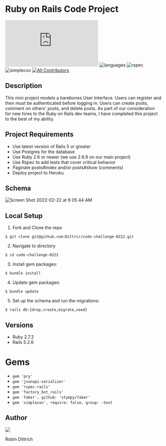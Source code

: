 # Ruby on Rails Code Project

[![Dittrir commits](https://badgen.net/github/commits/Naereen/StrapDown.js)](https://GitHub.com/Dittrir/code-challenge-0222/commits?author=Dittrir)
![languages](https://img.shields.io/github/languages/top/Dittrir/code-challenge-0222?color=red)
![rspec](https://img.shields.io/gem/v/rspec?color=blue&label=rspec)
![simplecov](https://img.shields.io/gem/v/simplecov?color=blue&label=simplecov) <!-- ALL-CONTRIBUTORS-BADGE:START - Do not remove or modify this section -->
[![All Contributors](https://img.shields.io/badge/contributors-1-orange.svg?style=flat)](#contributors-)
<!-- ALL-CONTRIBUTORS-BADGE:END -->


## Description
This mini project models a barebones User Interface. Users can register and then must be authenticated before logging in. Users can create posts, comment on others' posts, and delete posts. As part of our consideration for new hires to the Ruby on Rails dev teams, I have completed this project to the best of my ability.

## Project Requirements
- Use latest version of Rails 5 or greater
- Use Postgres for the database
- Use Ruby 2.6 or newer (we use 2.6.9 on our main project)
- Use Rspec to add tests that cover critical behavior
- Paginate posts#index and/or posts#show (comments)
- Deploy project to Heroku

## Schema
![Screen Shot 2022-02-22 at 9 05 44 AM](https://user-images.githubusercontent.com/89048720/155182044-d055520e-0bcb-46bb-b0d6-daf254d43734.png)

## Local Setup
1. Fork and Clone the repo 
```shell
$ git clone git@github.com:Dittrir/code-challenge-0222.git
```
2.  Navigate to directory 
```shell
$ cd code-challenge-0222
```
3. Install gem packages:
```shell
$ bundle install
```
4. Update gem packages: 
```shell
$ bundle update
```
5. Set up the schema and run the migrations: 
```shell
$ rails db:{drop,create,migrate,seed}
```

## Versions
- Ruby 2.7.2
- Rails 5.2.6


# Gems
- `gem 'pry'`
- `gem 'jsonapi-serializer'`
- `gem 'rspec-rails'`
- `gem 'factory_bot_rails'`
- `gem 'faker', github: 'stympy/faker'`
- `gem 'simplecov', require: false, group: :test`


## Author

<a href="https://github.com/Dittrir/rails-engine/graphs/contributors">
  <img src="https://contrib.rocks/image?repo=Dittrir/rails-engine" />
</a>

Robin Dittrich
